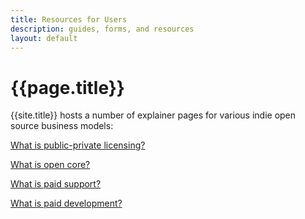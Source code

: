 ```yaml
---
title: Resources for Users
description: guides, forms, and resources
layout: default
---
```


# {{page.title}}

{{site.title}} hosts a number of explainer pages for various indie open source business models:

[What is public-private licensing?](/public-private/users)

[What is open core?](/open-core/users)

[What is paid support?](/paid-support/users)

[What is paid development?](/paid-development/users)

